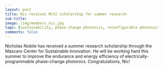 ```yaml
---
layout: post
title: Nic receives MCSI scholarship for summer research
sub-title: 
image: /img/members_nic.jpg
tags: [sustainability, phase-change photonics, reconfigurable photonics]
comments: false
---
```


Nicholas Nobile has received a summer research scholarship through the Mascaro Center for Sustainable Innovation. He will be working hard this summer to improve the endurance and energy efficiency of electrically-programmable phase-change photonics. Congratulations, Nic!